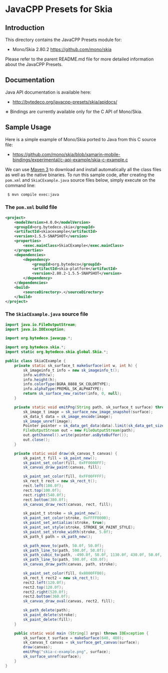 JavaCPP Presets for Skia
========================

Introduction
------------
This directory contains the JavaCPP Presets module for:

 * Mono/Skia 2.80.2  https://github.com/mono/skia

Please refer to the parent README.md file for more detailed information about the JavaCPP Presets.


Documentation
-------------
Java API documentation is available here:

 * http://bytedeco.org/javacpp-presets/skia/apidocs/

&lowast; Bindings are currently available only for the C API of Mono/Skia.


Sample Usage
------------
Here is a simple example of Mono/Skia ported to Java from this C source file:

 * https://github.com/mono/skia/blob/xamarin-mobile-bindings/experimental/c-api-example/skia-c-example.c

We can use [Maven 3](http://maven.apache.org/) to download and install automatically all the class files as well as the native binaries. To run this sample code, after creating the `pom.xml` and `SkiaCExample.java` source files below, simply execute on the command line:
```bash
 $ mvn compile exec:java
```

### The `pom.xml` build file
```xml
<project>
    <modelVersion>4.0.0</modelVersion>
    <groupId>org.bytedeco.skia</groupId>
    <artifactId>skiacexample</artifactId>
    <version>1.5.5-SNAPSHOT</version>
    <properties>
        <exec.mainClass>SkiaCExample</exec.mainClass>
    </properties>
    <dependencies>
        <dependency>
            <groupId>org.bytedeco</groupId>
            <artifactId>skia-platform</artifactId>
            <version>2.80.2-1.5.5-SNAPSHOT</version>
        </dependency>
    </dependencies>
    <build>
        <sourceDirectory>.</sourceDirectory>
    </build>
</project>
```

### The `SkiaCExample.java` source file
```java
import java.io.FileOutputStream;
import java.io.IOException;

import org.bytedeco.javacpp.*;

import org.bytedeco.skia.*;
import static org.bytedeco.skia.global.Skia.*;

public class SkiaCExample {
    private static sk_surface_t makeSurface(int w, int h) {
        sk_imageinfo_t info = new sk_imageinfo_t();
        info.width(w);
        info.height(h);
        info.colorType(BGRA_8888_SK_COLORTYPE);
        info.alphaType(PREMUL_SK_ALPHATYPE);
        return sk_surface_new_raster(info, 0, null);
    }

    private static void emitPng(String path, sk_surface_t surface) throws IOException {
        sk_image_t image = sk_surface_new_image_snapshot(surface);
        sk_data_t data = sk_image_encode(image);
        sk_image_unref(image);
        Pointer pointer = sk_data_get_data(data).limit(sk_data_get_size(data));
        FileOutputStream out = new FileOutputStream(path);
        out.getChannel().write(pointer.asByteBuffer());
        out.close();
    }

    private static void draw(sk_canvas_t canvas) {
        sk_paint_t fill = sk_paint_new();
        sk_paint_set_color(fill, 0xFF0000FF);
        sk_canvas_draw_paint(canvas, fill);

        sk_paint_set_color(fill, 0xFF00FFFF);
        sk_rect_t rect = new sk_rect_t();
        rect.left(100.0f);
        rect.top(100.0f);
        rect.right(540.0f);
        rect.bottom(380.0f);
        sk_canvas_draw_rect(canvas, rect, fill);

        sk_paint_t stroke = sk_paint_new();
        sk_paint_set_color(stroke, 0xFFFF0000);
        sk_paint_set_antialias(stroke, true);
        sk_paint_set_style(stroke, STROKE_SK_PAINT_STYLE);
        sk_paint_set_stroke_width(stroke, 5.0f);
        sk_path_t path = sk_path_new();

        sk_path_move_to(path, 50.0f, 50.0f);
        sk_path_line_to(path, 590.0f, 50.0f);
        sk_path_cubic_to(path, -490.0f, 50.0f, 1130.0f, 430.0f, 50.0f, 430.0f);
        sk_path_line_to(path, 590.0f, 430.0f);
        sk_canvas_draw_path(canvas, path, stroke);

        sk_paint_set_color(fill, 0x8000FF00);
        sk_rect_t rect2 = new sk_rect_t();
        rect2.left(120.0f);
        rect2.top(120.0f);
        rect2.right(520.0f);
        rect2.bottom(360.0f);
        sk_canvas_draw_oval(canvas, rect2, fill);

        sk_path_delete(path);
        sk_paint_delete(stroke);
        sk_paint_delete(fill);
    }

    public static void main (String[] args) throws IOException {
        sk_surface_t surface = makeSurface(640, 480);
        sk_canvas_t canvas = sk_surface_get_canvas(surface);
        draw(canvas);
        emitPng("skia-c-example.png", surface);
        sk_surface_unref(surface);
    }
}
```

